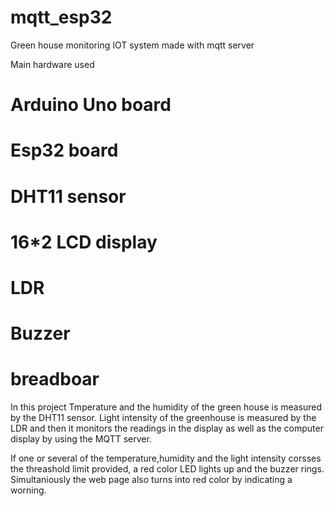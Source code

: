 # mqtt_esp32
Green house monitoring IOT system made with mqtt server 

Main hardware used
# Arduino Uno board
# Esp32 board
# DHT11 sensor
# 16*2 LCD display
# LDR
# Buzzer
# breadboar

In this project Tmperature and the humidity of the green house is measured by the DHT11 sensor. Light intensity of the greenhouse is measured by the LDR and then it monitors the readings in the display as well as the computer display by using the MQTT server.

If one or several of the temperature,humidity and the light intensity corsses the threashold limit provided, a red color LED lights up and the buzzer rings. Simultaniously the web page also turns into red color by indicating a worning.
